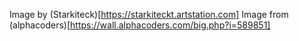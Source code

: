 Image by (Starkiteck)[https://starkiteckt.artstation.com]
Image from (alphacoders)[https://wall.alphacoders.com/big.php?i=589851]
